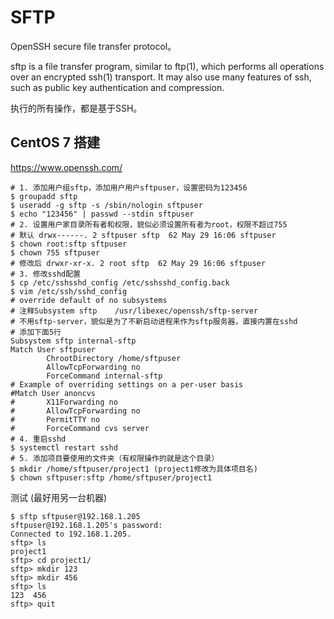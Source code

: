 # SFTP

OpenSSH secure file transfer protocol。

sftp is a file transfer program, similar to ftp(1), which performs all operations over an encrypted ssh(1) transport. It may also use many features of ssh, such as public key authentication and compression.

执行的所有操作，都是基于SSH。

## CentOS 7 搭建

https://www.openssh.com/

```shell
# 1. 添加用户组sftp，添加用户用户sftpuser，设置密码为123456
$ groupadd sftp
$ useradd -g sftp -s /sbin/nologin sftpuser
$ echo "123456" | passwd --stdin sftpuser
# 2. 设置用户家目录所有者和权限，貌似必须设置所有者为root，权限不超过755
# 默认 drwx------. 2 sftpuser sftp  62 May 29 16:06 sftpuser
$ chown root:sftp sftpuser
$ chown 755 sftpuser
# 修改后 drwxr-xr-x. 2 root sftp  62 May 29 16:06 sftpuser
# 3. 修改sshd配置
$ cp /etc/sshsshd_config /etc/sshsshd_config.back
$ vim /etc/ssh/sshd_config
# override default of no subsystems
# 注释Subsystem sftp    /usr/libexec/openssh/sftp-server
# 不用sftp-server，貌似是为了不新启动进程来作为sftp服务器，直接内置在sshd
# 添加下面5行
Subsystem sftp internal-sftp
Match User sftpuser
        ChrootDirectory /home/sftpuser
        AllowTcpForwarding no
        ForceCommand internal-sftp
# Example of overriding settings on a per-user basis
#Match User anoncvs
#       X11Forwarding no
#       AllowTcpForwarding no
#       PermitTTY no
#       ForceCommand cvs server
# 4. 重启sshd
$ systemctl restart sshd
# 5. 添加项目要使用的文件夹（有权限操作的就是这个目录）
$ mkdir /home/sftpuser/project1 (project1修改为具体项目名)
$ chown sftpuser:sftp /home/sftpuser/project1
```

测试 (最好用另一台机器)

```shell
$ sftp sftpuser@192.168.1.205
sftpuser@192.168.1.205's password: 
Connected to 192.168.1.205.
sftp> ls
project1  
sftp> cd project1/
sftp> mkdir 123
sftp> mkdir 456
sftp> ls
123  456  
sftp> quit
```
